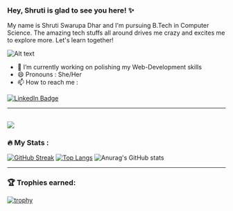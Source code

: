 ### Hey, Shruti is glad to see you here! ✨
My name is Shruti Swarupa Dhar and I'm pursuing B.Tech in Computer Science.
The amazing tech stuffs all around drives me crazy and excites me to explore more. Let's learn together!
<!--
**Shr-reny/Shr-reny** is a ✨ _special_ ✨ repository because its `README.md` (this file) appears on your GitHub prof

Here are some ideas to get you started:

- 🔭 I’m currently working on polishing my Web-Development skills
- 🌱 I’m currently learning ...
- 👯 I’m looking to collaborate on ...
- 🤔 I’m looking for help with ...
- 💬 Ask me about ...
- 📫 How to reach me: ...
- 😄 Pronouns: ...
- ⚡ Fun fact: 
-->


![Alt text](https://i.ibb.co/cxZ026D/png-transparent-github-repository-version-control-fork-github-mammal-cat-like-mammal-cartoon-removeb.png)
- 🔭 I’m currently working on polishing my Web-Development skills
- 😄 Pronouns : She/Her
- 📫 How to reach me :
<div id="badges">
  <a href="https://www.linkedin.com/in/shruti-swarupa-dhar-05149a256/">
    <img src="https://img.shields.io/badge/LinkedIn-blue?style=for-the-badge&logo=linkedin&logoColor=white" alt="LinkedIn Badge"/>
  </a>
</div>

---
![](https://komarev.com/ghpvc/?username=your-github-username&color=green)
---
### :fire: My Stats :

[![GitHub Streak](https://streak-stats.demolab.com/?user=Shr-reny&theme=highcontrast)](https://git.io/streak-stats)
[![Top Langs](https://github-readme-stats.vercel.app/api/top-langs/?username=Shr-reny&layout=compact&theme=vision-friendly-dark)](https://github.com/anuraghazra/github-readme-stats)
![Anurag's GitHub stats](https://github-readme-stats.vercel.app/api?username=Shr-reny&show_icons=true&theme=transparent)

---
### :trophy: Trophies earned:
[![trophy](https://github-profile-trophy.vercel.app/?username=Shr-reny&theme=onedark)](https://github.com/ryo-ma/github-profile-trophy)




